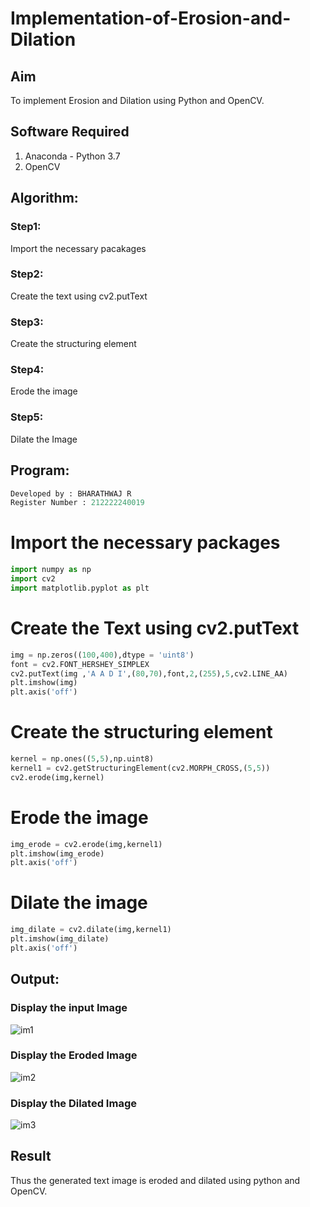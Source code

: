 # Implementation-of-Erosion-and-Dilation
## Aim
To implement Erosion and Dilation using Python and OpenCV.
## Software Required
1. Anaconda - Python 3.7
2. OpenCV
## Algorithm:
### Step1:
Import the necessary pacakages
### Step2:
Create the text using cv2.putText
### Step3:
Create the structuring element
### Step4:
Erode the image
### Step5:
Dilate the Image
## Program:
``` Python
Developed by : BHARATHWAJ R
Register Number : 212222240019
```
# Import the necessary packages
```python
import numpy as np
import cv2
import matplotlib.pyplot as plt
```
# Create the Text using cv2.putText
```python
img = np.zeros((100,400),dtype = 'uint8')
font = cv2.FONT_HERSHEY_SIMPLEX
cv2.putText(img ,'A A D I',(80,70),font,2,(255),5,cv2.LINE_AA)
plt.imshow(img)
plt.axis('off')
```
# Create the structuring element
```python
kernel = np.ones((5,5),np.uint8)
kernel1 = cv2.getStructuringElement(cv2.MORPH_CROSS,(5,5))
cv2.erode(img,kernel)
```
# Erode the image
```python
img_erode = cv2.erode(img,kernel1)
plt.imshow(img_erode)
plt.axis('off')
```
# Dilate the image
```python
img_dilate = cv2.dilate(img,kernel1)
plt.imshow(img_dilate)
plt.axis('off')
```
## Output:

### Display the input Image
![im1](https://github.com/user-attachments/assets/f458a58f-6078-4d50-8d23-3277de21c62a)




### Display the Eroded Image
![im2](https://github.com/user-attachments/assets/19837eba-c90d-4a23-b905-8b3b404993e9)




### Display the Dilated Image
![im3](https://github.com/user-attachments/assets/1da92d8e-0887-4056-8439-16544f2adcb7)



## Result
Thus the generated text image is eroded and dilated using python and OpenCV.
